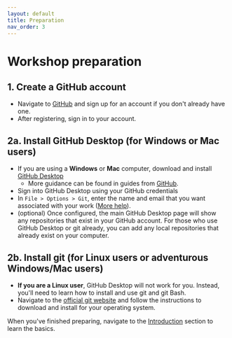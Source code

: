 ```yaml
---
layout: default
title: Preparation
nav_order: 3
---
```


<!-- Edit the content below for the workshop in question. Once you're ready to publish, remove the comment characters e.g. "<!--" at the start and end 

-->


# Workshop preparation 

## 1. Create a GitHub account
- Navigate to [GitHub](https://github.com) and sign up for an account if you don't already have one. 
- After registering, sign in to your account.

## 2a. Install GitHub Desktop (for Windows or Mac users)
- If you are using a **Windows** or **Mac** computer, download and install [GitHub Desktop](https://desktop.github.com/)
  - More guidance can be found in guides from [GitHub](https://docs.github.com/en/desktop).
- Sign into GitHub Desktop using your GitHub credentials
- In ```File > Options > Git```, enter the name and email that you want associated with your work ([More help](https://docs.github.com/en/desktop/installing-and-configuring-github-desktop/configuring-git-for-github-desktop)).
- (optional) Once configured, the main GitHub Desktop page will show any repositories that exist in your GitHub account. For those who use GitHub Desktop or git already, you can add any local repositories that already exist on your computer.

## 2b. Install git (for Linux users or adventurous Windows/Mac users)
- **If you are a Linux user**, GitHub Desktop will not work for you. Instead, you'll need to learn how to install and use git and git Bash. 
- Navigate to the [official git website](https://git-scm.com/book/en/v2/Getting-Started-Installing-Git) and follow the instructions to download and install for your operating system.


When you've finished preparing, navigate to the [Introduction](introduction) section to learn the basics.


<!--
## Get the data

You will have an opportunity to download the data during the workshop; however, if you would like to do so ahead of time, it can be downloaded [here](https://github.com/scds/intro-tableau/raw/main/data/humdata_GHGEmissionsGES.xlsx).

## Get the software
This hands-on workshop uses [**Tableau**](https://www.tableau.com/), a software application for data visualization. We ask that you download Tableau in advance of the workshop to be able to participate in it to the fullest extent.

You have three options for downloading Tableau:
1. [Tableau Public](https://public.tableau.com/en-us/s/) (limited version)
2. A 14-day trial of [Tableau Desktop](https://www.tableau.com/products/trial)
3. A 1-year instructor or student license for [Tableau Desktop for academic purposes](https://www.tableau.com/academic/teaching) 

The three options will be discussed further during the workshop; for now, we recommend Tableau Public or the 14-day trial of Tableau Desktop. Please contact the [Sherman Centre](mailto:scds@mcmaster.ca) if you have any difficulties downloading or opening the software.

-->
